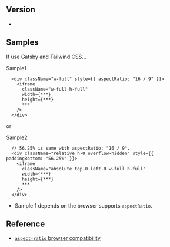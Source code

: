 ## Version
- 

## Samples
If use Gatsby and Tailwind CSS...

Sample1
```
  <div className="w-full" style={{ aspectRatio: "16 / 9" }}>
    <iframe
      className="w-full h-full"
      width={***}
      height={***}
      ***
    />
  </div>
```

or

Sample2
```
  // 56.25% is same with aspectRatio: "16 / 9".
  <div className="relative h-0 overflow-hidden" style={{ paddingBottom: "56.25%" }}>
    <iframe
      className="absolute top-0 left-0 w-full h-full"
      width={***}
      height={***}
      ***
    />
  </div>
```

- Sample 1 depends on the browser supports `aspectRatio`.

## Reference
- [`aspect-ratio` browser compatibility](https://developer.mozilla.org/en-US/docs/Web/CSS/@media/aspect-ratio#browser_compatibility)
